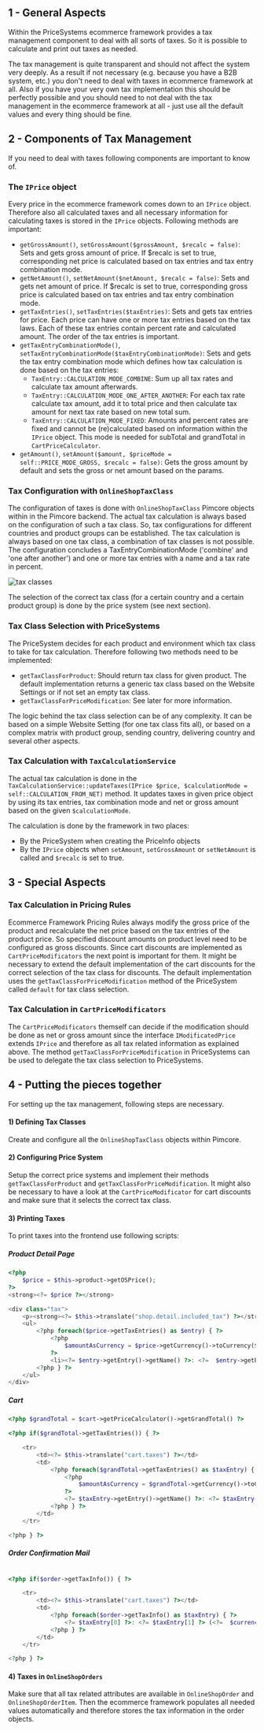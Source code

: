 ## 1 - General Aspects
Within the PriceSystems ecommerce framework provides a tax management component to deal with all sorts of taxes.
So it is possible to calculate and print out taxes as needed.

The tax management is quite transparent and should not affect the system very deeply. As a result if not necessary
(e.g. because you have a B2B system, etc.) you don't need to deal with taxes in ecommerce framework at all.
Also if you have your very own tax implementation this should be perfectly possible and you should need to not deal with
the tax management in the ecommerce framework at all - just use all the default values and every thing should be fine.


## 2 - Components of Tax Management
If you need to deal with taxes following components are important to know of.

### The `IPrice` object
Every price in the ecommerce framework comes down to an `IPrice` object. Therefore also all calculated taxes and all
necessary information for calculating taxes is stored in the `IPrice` objects. Following methods are important:
- `getGrossAmount()`, `setGrossAmount($grossAmount, $recalc = false)`: Sets and gets gross amount of price. If $recalc is set to true, corresponding net price is calculated based on tax entries and tax entry combination mode.
- `getNetAmount()`, `setNetAmount($netAmount, $recalc = false)`: Sets and gets net amount of price. If $recalc is set to true, corresponding gross price is calculated based on tax entries and tax entry combination mode.
- `getTaxEntries()`, `setTaxEntries($taxEntries)`: Sets and gets tax entries for price. Each price can have one or more tax entries based on the tax laws. Each of these tax entries contain percent rate and calculated amount. The order of the tax entries is important.
- `getTaxEntryCombinationMode()`, `setTaxEntryCombinationMode($taxEntryCombinationMode)`: Sets and gets the tax entry combination mode which defines how tax calculation is done based on the tax entries:
   - `TaxEntry::CALCULATION_MODE_COMBINE`: Sum up all tax rates and calculate tax amount afterwards.
   - `TaxEntry::CALCULATION_MODE_ONE_AFTER_ANOTHER`: For each tax rate calculate tax amount, add it to total price and then calculate tax amount for next tax rate based on new total sum.
   - `TaxEntry::CALCULATION_MODE_FIXED`: Amounts and percent rates are fixed and cannot be (re)calculated based on information within the `IPrice` object. This mode is needed for subTotal and grandTotal in `CartPriceCalculator`.
- `getAmount()`, `setAmount($amount, $priceMode = self::PRICE_MODE_GROSS, $recalc = false)`: Gets the gross amount by default and sets the gross or net amount based on the params.

### Tax Configuration with `OnlineShopTaxClass`
The configuration of taxes is done with `OnlineShopTaxClass` Pimcore objects within in the Pimcore backend. The actual tax
calculation is always based on the configuration of such a tax class. So, tax configurations for different countries and
product groups can be established. The tax calculation is always based on one tax class, a combination of tax classes
is not possible.
The configuration concludes a TaxEntryCombinationMode ('combine' and 'one after another') and one or more tax entries
with a name and a tax rate in percent.

![tax classes](images/tax-class.png)


The selection of the correct tax class (for a certain country and a certain product group) is done by the price system
(see next section).


### Tax Class Selection with PriceSystems
The PriceSystem decides for each product and environment which tax class to take for tax calculation. Therefore following
 two methods need to be implemented:
- `getTaxClassForProduct`: Should return tax class for given product. The default implementation returns a generic tax class based on the Website Settings or if not set an empty tax class.
- `getTaxClassForPriceModification`: See later for more information.

The logic behind the tax class selection can be of any complexity. It can be based on a simple Website Setting (for one tax
class fits all), or based on a complex matrix with product group, sending country, delivering country and several other aspects.


### Tax Calculation with `TaxCalculationService`
The actual tax calculation is done in the `TaxCalculationService::updateTaxes(IPrice $price, $calculationMode = self::CALCULATION_FROM_NET)` method.
It updates taxes in given price object by using its tax entries, tax combination mode and net or gross amount based on
the given `$calculationMode`.

The calculation is done by the framework in two places:
 - By the PriceSystem when creating the PriceInfo objects
 - By the `IPrice` objects when `setAmount`, `setGrossAmount` or `setNetAmount` is called and `$recalc` is set to true.



## 3 - Special Aspects
### Tax Calculation in Pricing Rules
Ecommerce Framework Pricing Rules always modify the gross price of the product and recalculate the net price based on the
tax entries of the product price. So specified discount amounts on product level need to be configured as gross
 discounts.
Since cart discounts are implemented as `CartPriceModificators` the next point is important for them. It might be necessary
to extend the default implementation of the cart discounts for the correct selection of the tax class for discounts. The
default implementation uses the `getTaxClassForPriceModification` method of the PriceSystem called `default` for tax class
selection.

### Tax Calculation in `CartPriceModificators`
The `CartPriceModificators` themself can decide if the modification should be done as net or gross amount since the interface
`IModificatedPrice` extends `IPrice` and therefore as all tax related information as explained above.
The method `getTaxClassForPriceModification` in PriceSystems can be used to delegate the tax class selection to PriceSystems.


## 4 - Putting the pieces together
For setting up the tax management, following steps are necessary.

#### 1) Defining Tax Classes
Create and configure all the `OnlineShopTaxClass` objects within Pimcore.

#### 2) Configuring Price System
Setup the correct price systems and implement their methods `getTaxClassForProduct` and `getTaxClassForPriceModification`.
It might also be necessary to have a look at the `CartPriceModificator` for cart discounts and make sure that it selects the
correct tax class.

#### 3) Printing Taxes
To print taxes into the frontend use following scripts:

##### Product Detail Page
```php
<?php
    $price = $this->product->getOSPrice();
?>
<strong><?= $price ?></strong>

<div class="tax">
    <p><strong><?= $this->translate("shop.detail.included_tax") ?></strong></p>
    <ul>
        <?php foreach($price->getTaxEntries() as $entry) { ?>
            <?php
                $amountAsCurrency = $price->getCurrency()->toCurrency($entry->getAmount());
            ?>
            <li><?= $entry->getEntry()->getName() ?>: <?=  $entry->getPercent() ?>% (<?= $amountAsCurrency ?>)</li>
        <?php } ?>
    </ul>
</div>
```

##### Cart
```php
<?php $grandTotal = $cart->getPriceCalculator()->getGrandTotal() ?>

<?php if($grandTotal->getTaxEntries()) { ?>

    <tr>
        <td><?= $this->translate("cart.taxes") ?></td>
        <td>
            <?php foreach($grandTotal->getTaxEntries() as $taxEntry) { ?>
                <?php
                    $amountAsCurrency = $grandTotal->getCurrency()->toCurrency($taxEntry->getAmount());
                ?>
                <?= $taxEntry->getEntry()->getName() ?>: <?= $taxEntry->getPercent() ?>% (<?= $amountAsCurrency ?>)<br/>
            <?php } ?>
        </td>
    </tr>

<?php } ?>
```

##### Order Confirmation Mail
```php

<?php if($order->getTaxInfo()) { ?>

    <tr>
        <td><?= $this->translate("cart.taxes") ?></td>
        <td>
            <?php foreach($order->getTaxInfo() as $taxEntry) { ?>
                <?= $taxEntry[0] ?>: <?= $taxEntry[1] ?> (<?=  $currency->toCurrency($taxEntry[2]) ?>)<br/>
            <?php } ?>
        </td>
    </tr>

<?php } ?>

```

#### 4) Taxes in `OnlineShopOrders`
Make sure that all tax related attributes are available in `OnlineShopOrder` and `OnlineShopOrderItem`. Then the ecommerce
framework populates all needed values automatically and therefore stores the tax information in the order objects.